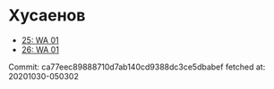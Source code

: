 # Хусаенов
- [25: WA 01](25.md)
- [26: WA 01](26.md)

Commit: ca77eec89888710d7ab140cd9388dc3ce5dbabef
 fetched at: 20201030-050302
